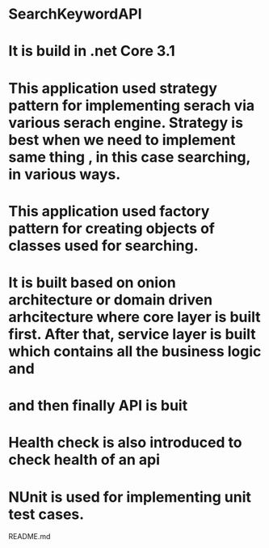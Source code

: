 

# SearchKeywordAPI
# It is build in .net Core 3.1
# This application used strategy pattern for implementing serach via various serach engine.  Strategy is best when we need to implement same thing , in this case searching, in various ways.
# This application used factory pattern for creating objects of classes used for searching.
# It is built based on onion architecture or domain driven arhcitecture where core layer is built first. After that, service layer is built which contains all the business logic and
# and then finally API is buit
# Health check is also introduced to check health of an api
# NUnit is used for implementing unit test cases.
README.md
